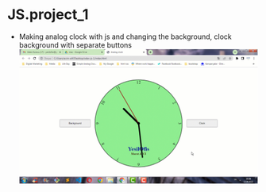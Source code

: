 # JS.project_1
* Making analog clock with js and changing the background, clock background with separate buttons![javascript project-1](https://github.com/muratavci05/JS.project_1/blob/94d76c9de31fa24de9d1d233a47cd6c36547329d/projectJS.gif)
